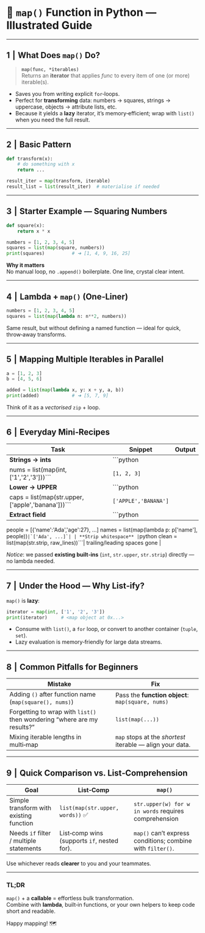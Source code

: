 
# 🔄 `map()` Function in Python — Illustrated Guide

---

## 1  |  What Does `map()` Do?

> **`map(func, *iterables)`**  
> Returns an **iterator** that applies *func* to every item of one (or more) iterable(s).

- Saves you from writing explicit `for`‑loops.
- Perfect for **transforming** data: numbers → squares, strings → uppercase, objects → attribute lists, etc.
- Because it yields a **lazy** iterator, it’s memory‑efficient; wrap with `list()` when you need the full result.

---

## 2  |  Basic Pattern

```python
def transform(x):
    # do something with x
    return ...

result_iter = map(transform, iterable)
result_list = list(result_iter)  # materialise if needed
```

---

## 3  |  Starter Example — Squaring Numbers

```python
def square(x):
    return x * x

numbers = [1, 2, 3, 4, 5]
squares = list(map(square, numbers))
print(squares)          # ➜ [1, 4, 9, 16, 25]
```

**Why it matters**  
No manual loop, no `.append()` boilerplate. One line, crystal clear intent.

---

## 4  |  Lambda + `map()` (One‑Liner)

```python
numbers = [1, 2, 3, 4, 5]
squares = list(map(lambda n: n**2, numbers))
```

Same result, but without defining a named function — ideal for quick, throw‑away transforms.

---

## 5  |  Mapping **Multiple** Iterables in Parallel

```python
a = [1, 2, 3]
b = [4, 5, 6]

added = list(map(lambda x, y: x + y, a, b))
print(added)            # ➜ [5, 7, 9]
```

Think of it as a *vectorised* `zip` + loop.

---

## 6  |  Everyday Mini‑Recipes

| Task | Snippet | Output |
|------|---------|--------|
| **Strings → ints** |```python
nums = list(map(int, ['1','2','3']))```|`[1, 2, 3]`|
| **Lower → UPPER** |```python
caps = list(map(str.upper, ['apple','banana']))```|`['APPLE','BANANA']`|
| **Extract field** |```python
people = [{'name':'Ada','age':27}, ...]
names = list(map(lambda p: p['name'], people))```|`['Ada', ...]`|
| **Strip whitespace** |```python
clean = list(map(str.strip, raw_lines))```| trailing/leading spaces gone |

*Notice*: we passed **existing built‑ins** (`int`, `str.upper`, `str.strip`) directly — no lambda needed.

---

## 7  |  Under the Hood — Why List‑ify?

`map()` is **lazy**:

```python
iterator = map(int, ['1', '2', '3'])
print(iterator)     # <map object at 0x...>
```

- Consume with `list()`, a `for` loop, or convert to another container (`tuple`, `set`).
- Lazy evaluation is memory‑friendly for large data streams.

---

## 8  |  Common Pitfalls for Beginners

| Mistake | Fix |
|---------|-----|
| Adding `()` after function name (`map(square(), nums)`) | Pass the **function object**: `map(square, nums)` |
| Forgetting to wrap with `list()` then wondering “where are my results?” | `list(map(...))` |
| Mixing iterable lengths in multi‑map | `map` stops at the *shortest* iterable — align your data. |

---

## 9  |  Quick Comparison vs. List‑Comprehension

| Goal | List‑Comp | `map()` |
|------|-----------|---------|
| Simple transform with existing function | `list(map(str.upper, words))` ✅ | `str.upper(w) for w in words` requires comprehension |
| Needs `if` filter / multiple statements | List‑comp wins (supports `if`, nested for). | `map()` can’t express conditions; combine with `filter()`.|

Use whichever reads **clearer** to you and your teammates.

---

### TL;DR

`map()` + a **callable** = effortless bulk transformation.  
Combine with **lambda**, built‑in functions, or your own helpers to keep code short and readable.

Happy mapping! 🗺️
